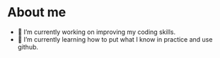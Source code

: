 # About me

- 🔭 I’m currently working on improving my coding skills.
- 🌱 I’m currently learning how to put what I know in practice and use github.

